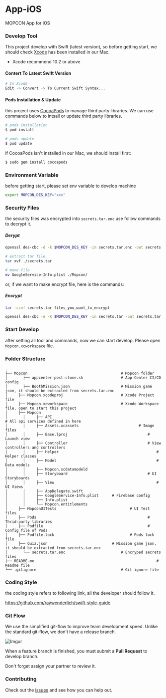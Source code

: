 # App-iOS
MOPCON App for iOS


### Develop Tool
This project develop with Swift (latest version), so before getting start, we should check [Xcode](https://developer.apple.com/xcode/) has been installed in our Mac.

* Xcode recommend 10.2 or above

#### Contert To Latest Swift Version
```bash
# In Xcode
Edit -> Convert -> To Current Swift Syntax...
```

#### Pods Installation & Update

this project uses [CocoaPods](https://cocoapods.org/) to manage third party libraries. We can use commands below to intsall or update third party libraries.

```bash
# pods installation
$ pod install

# pods update
$ pod update
```

if CocoaPods isn't installed in our Mac, we should install first:
```bash
$ sudo gem install cocoapods
```

### Environment Variable

before getting start, please set env variable to develop machine

```bash
export MOPCON_DES_KEY="xxx"
```

### Security Files
the security files was encrypted into `secrets.tar.enc` use follow commands to decrypt it.


##### Derypt
```bash
openssl des-cbc -d -k $MOPCON_DES_KEY -in secrets.tar.enc -out secrets.tar

# extract tar file.
tar xvf ./secrets.tar

# move file
mv GoogleService-Info.plist ./Mopcon/
```
or, if we want to make encrypt file, here is the commands:
##### Encrypt
```bash
tar -czvf secrets.tar files_you_want_to_encrypt

openssl des-cbc -e -K $MOPCON_DES_KEY -in secrets.tar -out secrets.tar.enc
```

### Start Develop

after setting all tool and commands, now we can start develop. Please open `Mopcon.xcworkspace` file.

### Folder Structure

```
.
├── Mopcon                 							# Mopcon folder
│		├── appcenter-post-clone.sh 				# App-Center CI/CD config
│		├── BoothMission.json       				# Mission game json, it should be extracted from secrets.tar.enc
│	  ├── Mopcon.xcodeproj    						# Xcode Project file
│	  ├── Mopcon.xcworkspace  						# Xcode Workspace file, open to start this project
│	  ├── Mopcon    								
│		│	  ├── API													# All api services defined in here    
│		│	  ├── Assets.xcassets							# Image files   
│		│	  ├── Base.lproj									# Launch view
│		│	  ├── Controller									# View controllers and controllers
│		│	  ├── Helper											# Helper classes  
│		│	  ├── Model												# Data models
│		│	  ├── Mopcon.xcdatamodeld				
│		│	  ├── Storyboard									# UI Storyboards
│		│	  ├── View												# UI Views 
│		│	  ├── AppDelegate.swift										
│		│	  ├── GoogleService-Info.plist		# Firebase config								
│		│	  ├── Info.plist										
│		│	  └── Mopcon.entitlements									
│	  ├── MopconUITests		    						# UI Test files
│	  ├── Pods		    										# Thrid-party libraries
│	  ├── Podfile		    									# Config file of Pods
│	  ├── Podfile.lock		    						# Pods lock file
│	  ├── Quiz.json               				# Mission game json, it should be extracted from secrets.tar.enc
│		└── secrets.tar.enc        					# Encryped secrets files
├── README.me														# Readme file
└── .gitignore              						# Git ignore file
```

### Coding Style 

the coding style refers to following link, all the developer should follow it.

https://github.com/raywenderlich/swift-style-guide

### Git Flow

We use the simplified git-flow to improve team development speed. Unlike the standard git-flow, we don't have a release branch.

![Imgur](https://i.imgur.com/VtzQ17K.png)

When a feature branch is finished, you must submit a **Pull Request** to develop branch.

Don't forget assign your partner to review it.



### Contributing

Check out the [issues](https://github.com/MOPCON/App-iOS/issues) and see how you can help out.